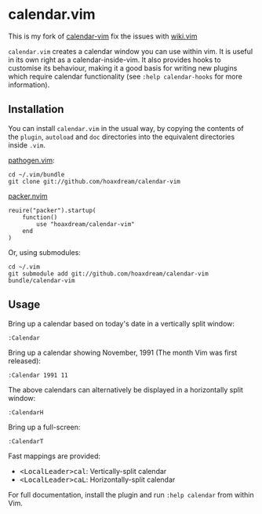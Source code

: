 calendar.vim
============

This is my fork of [calendar-vim][1]
fix the issues with [wiki.vim][2]

`calendar.vim` creates a calendar window you can use within vim.  It is useful
in its own right as a calendar-inside-vim.  It also provides hooks to customise
its behaviour, making it a good basis for writing new plugins which require
calendar functionality (see `:help calendar-hooks` for more information).

Installation
------------

You can install `calendar.vim` in the usual way, by copying the contents of the
`plugin`, `autoload` and `doc` directories into the equivalent directories
inside `.vim`.

[pathogen.vim][3]:

    cd ~/.vim/bundle
    git clone git://github.com/hoaxdream/calendar-vim

[packer.nvim][4]

    reuire("packer").startup(
        function()
            use "hoaxdream/calendar-vim"
        end
    )

Or, using submodules:

    cd ~/.vim
    git submodule add git://github.com/hoaxdream/calendar-vim bundle/calendar-vim

Usage
-----

Bring up a calendar based on today's date in a vertically split window:

    :Calendar

Bring up a calendar showing November, 1991 (The month Vim was first released):

    :Calendar 1991 11

The above calendars can alternatively be displayed in a horizontally split
window:

    :CalendarH

Bring up a full-screen:

    :CalendarT

Fast mappings are provided:

* <kbd>&lt;LocalLeader&gt;cal</kbd>: Vertically-split calendar
* <kbd>&lt;LocalLeader&gt;caL</kbd>: Horizontally-split calendar

For full documentation, install the plugin and run `:help calendar` from within
Vim.

[1]: https://github.com/mattn/calendar-vim
[2]: https://github.com/lervag/wiki.vim
[3]: https://github.com/tpope/vim-pathogen
[4]: https://github.com/wbthomason/packer.nvim
